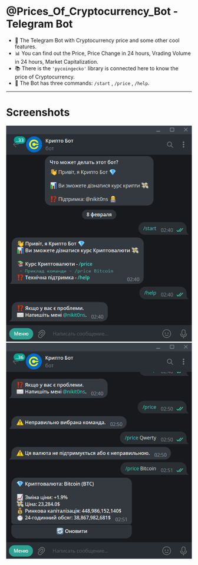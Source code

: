 # @Prices_Of_Cryptocurrency_Bot - Telegram Bot

- :gem: The Telegram Bot with Cryptocurrency price and some other cool features.
- :bar_chart: You can find out the Price, Price Change in 24 hours, Vrading Volume in 24 hours, Market Capitalization.
- :books: There is the `'pycoingecko'` library is connected here to know the price of Cryptocurrency.
- :open_file_folder: The Bot has three commands: `/start` , `/price` , `/help`.

---

# Screenshots

![Prices_Of_Cryptocurrency_Bot](https://github.com/nikit0ns/Prices_Of_Cryptocurrency_Bot/blob/master/Screenshots/Prices_Of_Cryptocurrency_Bot_Commands.png)
![Prices_Of_Cryptocurrency_Bot_Price](https://github.com/nikit0ns/Prices_Of_Cryptocurrency_Bot/blob/master/Screenshots/Prices_Of_Cryptocurrency_Bot_Price.png)
